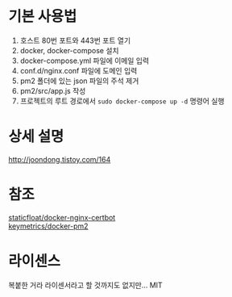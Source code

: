 # 기본 사용법
1. 호스트 80번 포트와 443번 포트 열기  
2. docker, docker-compose 설치  
3. docker-compose.yml 파일에 이메일 입력  
4. conf.d/nginx.conf 파일에 도메인 입력  
5. pm2 폴더에 있는 json 파일의 주석 제거  
6. pm2/src/app.js 작성  
7. 프로젝트의 루트 경로에서 `sudo docker-compose up -d` 명령어 실행  
  
# 상세 설명
http://joondong.tistoy.com/164  
  
# 참조
[staticfloat/docker-nginx-certbot](https://github.com/staticfloat/docker-nginx-certbot)  
[keymetrics/docker-pm2](https://github.com/keymetrics/docker-pm2)  
  
# 라이센스
복붙한 거라 라이센서라고 할 것까지도 없지만... MIT  